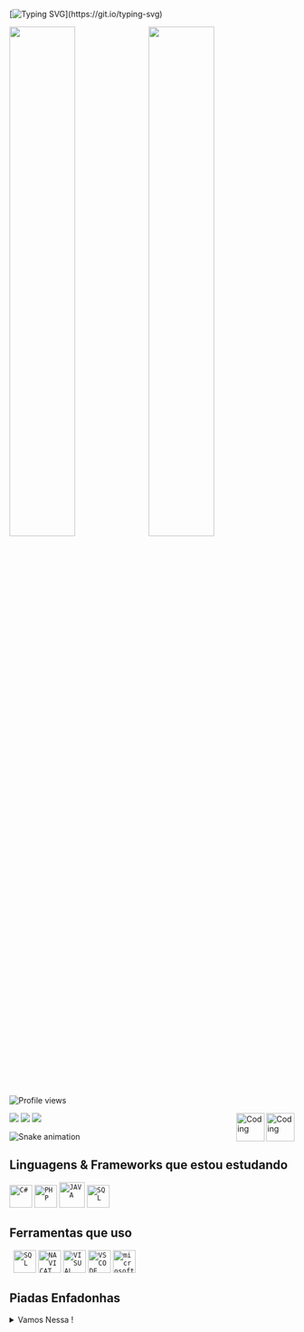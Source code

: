 [![Typing SVG](https://readme-typing-svg.herokuapp.com?font=Press+Start+2P&color=C86183&width=1200&height=80&lines=Seja+Bem+Vindo+!;Meu+nome+%C3%A9+Renan+Fasano;Sou+T%C3%A9cnico+em+Inform%C3%A1tica+;e+estudo+Analise+e+Desenvolvimento+de+Sistemas++!)](https://git.io/typing-svg)

<div>
  <img width="48%" src="https://github-readme-stats.vercel.app/api?username=RenanFasano&show_icons=true&theme=dracula&include_all_commits=true&count_private=true"/>
  <img width="48%" src="https://github-readme-stats.vercel.app/api/top-langs/?username=RenanFasano&layout=compact&langs_count=7&theme=dracula"/>
</div>

   <img src="https://komarev.com/ghpvc/?username=RenanFasano&color=ff69b4" alt="Profile views" /><br>
   
<div> 
  <img align="right" alt="Coding" width="50" src="https://media1.giphy.com/media/m8wQSPsbDIbeU8hQLL/giphy.gif?cid=790b761179c517e7f4743ec7951f9615e21256c60b704930&rid=giphy.gif&ct=s">
   <a href="https://instagram.com/naner_fasano" target="_blank"><img src="https://img.shields.io/badge/-Instagram-%23E4405F?style=for-the-badge&logo=instagram&logoColor=white" target="_blank"></a>
  <a href = "mailto:renan.fasano@gmail.com"><img src="https://img.shields.io/badge/-Gmail-%23333?style=for-the-badge&logo=gmail&logoColor=white" target="_blank"></a>
  <a href="https://www.linkedin.com/in/renan-fasano-59b102169" target="_blank"><img src="https://img.shields.io/badge/-LinkedIn-%230077B5?style=for-the-badge&logo=linkedin&logoColor=white" target="_blank"></a> 
  <img align="right" alt="Coding" width="50" src="https://media0.giphy.com/media/5wOJPWvgmF3ZFu3mDv/giphy.gif?cid=790b7611aa987d53cfda8a1e1c1fdd83cf0108869b218888&rid=giphy.gif&ct=s">
</div>

  ![Snake animation](https://github.com/RenanFasano/RenanFasano/blob/output/github-contribution-grid-snake.svg)
 
<h2> Linguagens & Frameworks que estou estudando </h2>
<code><img title="C#" alt="C#" width="40px" src= "https://cdn.jsdelivr.net/gh/devicons/devicon/icons/csharp/csharp-original.svg" /></code>
<code><img title="PHP" alt="PHP" width="40px" src="https://cdn.jsdelivr.net/gh/devicons/devicon/icons/php/php-original.svg" /></code>
<code><img title="JAVA" alt="JAVA" width="45px" src="https://cdn.jsdelivr.net/gh/devicons/devicon/icons/java/java-plain.svg" /></code>
<code><img title="SQL" alt="SQL" width="40px" src="https://cdn.jsdelivr.net/gh/devicons/devicon/icons/mysql/mysql-original.svg" /></code>

<h2> Ferramentas que uso </h2>
<code> <img title="SQL SERVER" alt="SQL" width="40px" src="https://img.icons8.com/external-flat-juicy-fish/344/external-sql-coding-and-development-flat-flat-juicy-fish.png" /></code>
<code><img title="NAVICAT" alt="NAVICAT" width="40px" src="https://cdn.icon-icons.com/icons2/1381/PNG/512/navicat_93851.png" /></code>
<code><img title="VISUAL STUDIO" alt="VISUAL STUDIO" width="40px" src="https://cdn.jsdelivr.net/gh/devicons/devicon/icons/visualstudio/visualstudio-plain.svg" /></code>
<code><img title="VS CODE" alt="VS CODE" width="40px" src="https://cdn.jsdelivr.net/gh/devicons/devicon/icons/vscode/vscode-original.svg" /></code>
<code><img title="WINDOWS" alt="microsoft windows" width="40px" src="https://cdn.jsdelivr.net/gh/devicons/devicon/icons/windows8/windows8-original.svg" /></code>
 
<h2>Piadas Enfadonhas </h2>
<details>
<summary>Vamos Nessa !</summary>
    <a href="https://github.com/ABSphreak/readme-jokes">
        <img src="https://readme-jokes.vercel.app/api?theme=dracula" alt="Jokes Card" />
    </a>
 
</div>
</details>
